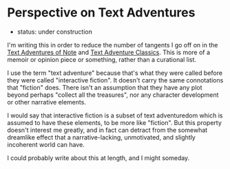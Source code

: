 Perspective on Text Adventures
==============================

*   status: under construction

I'm writing this in order to reduce the number of tangents I go off on in
the [Text Adventures of Note](Text%20Adventures%20of%20Note.md) and
[Text Adventure Classics](Text%20Adventure%20Classics.md).
This is more of a memoir or opinion piece or something, rather than
a curational list.

I use the term "text adventure" because that's what they were called
before they were called "interactive fiction".  It doesn't carry the same
connotations that "fiction" does.  There isn't an assumption that
they have any plot beyond perhaps "collect all the treasures", nor any
character development or other narrative elements.

I would say that interactive fiction is a subset of text adventuredom which
is assumed to have these elements, to be more like "fiction".  But this
property doesn't interest me greatly, and in fact can detract from the
somewhat dreamlike effect that a narrative-lacking, unmotivated, and slightly
incoherent world can have.

I could probably write about this at length, and I might someday.

